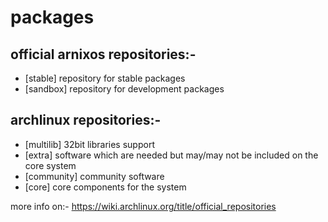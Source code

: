 # packages

## official arnixos repositories:-

- [stable] repository for stable packages
- [sandbox] repository for development packages

## archlinux repositories:-

- [multilib] 32bit libraries support
- [extra] software which are needed but may/may not be included on the core system
- [community] community software
- [core] core components for the system

more info on:- https://wiki.archlinux.org/title/official_repositories
